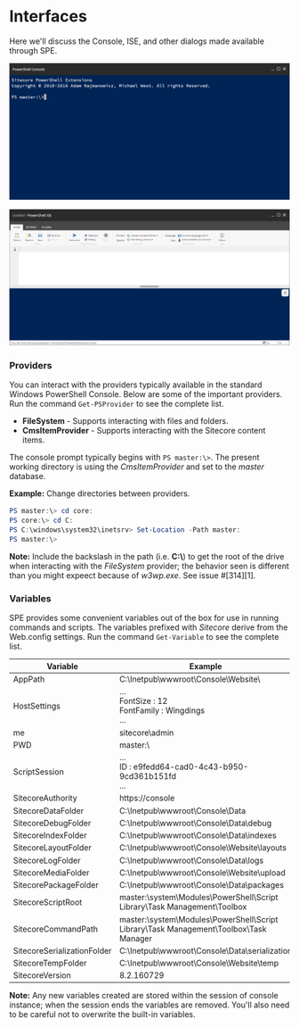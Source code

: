 # Interfaces

Here we'll discuss the Console, ISE, and other dialogs made available through SPE.

[![The Sitecore PowerShell Console is a command line interface that many power users find great for quickly running commands.](images/screenshots/cli-empty.png)](https://youtu.be/1TLYyzTw01w "Click for a quick demo")

[![The Sitecore PowerShell ISE is a scripting interface for running commands and authoring scripts.](images/screenshots/ise-empty.png)](http://youtu.be/RCDprfRsbSU "Click for a quick demo")

### Providers
You can interact with the providers typically available in the standard Windows PowerShell Console. Below are some of the important providers. Run the command ` Get-PSProvider ` to see the complete list.
 * **FileSystem** - Supports interacting with files and folders.
 * **CmsItemProvider** - Supports interacting with the Sitecore content items.

The console prompt typically begins with ` PS master:\> `. The present working directory is using the *CmsItemProvider* and set to the *master* database. 
 
 **Example:** Change directories between providers.
 ```powershell
 PS master:\> cd core:
 PS core:\> cd C:
 PS C:\windows\system32\inetsrv> Set-Location -Path master:
 PS master:\>
 ```
 **Note:** Include the backslash in the path (i.e. **C:\\**) to get the root of the drive when interacting with the *FileSystem* provider; the behavior seen is different than you might expeect because of *w3wp.exe*. See issue #[314][1].

### Variables
SPE provides some convenient variables out of the box for use in running commands and scripts. The variables prefixed with *Sitecore* derive from the Web.config settings. Run the command ` Get-Variable ` to see the complete list.

| **Variable** | **Example** |
| -------- | ----------- |
| AppPath  | C:\Inetpub\wwwroot\Console\Website\ |
| HostSettings | ... <br/> FontSize : 12 <br/> FontFamily : Wingdings <br/> ... |
| me        | sitecore\admin    |
| PWD       | master:\     |
| ScriptSession | ... <br/> ID : e9fedd64-cad0-4c43-b950-9cd361b151fd <br/> ... |
| SitecoreAuthority | https://console |
| SitecoreDataFolder    | C:\Inetpub\wwwroot\Console\Data    |
| SitecoreDebugFolder   | C:\Inetpub\wwwroot\Console\Data\debug  |
| SitecoreIndexFolder   | C:\Inetpub\wwwroot\Console\Data\indexes  |
| SitecoreLayoutFolder  | C:\Inetpub\wwwroot\Console\Website\layouts  |
| SitecoreLogFolder     | C:\Inetpub\wwwroot\Console\Data\logs  |
| SitecoreMediaFolder   | C:\Inetpub\wwwroot\Console\Website\upload  |
| SitecorePackageFolder | C:\Inetpub\wwwroot\Console\Data\packages  |
| SitecoreScriptRoot | master:\system\Modules\PowerShell\Script Library\Task Management\Toolbox |
| SitecoreCommandPath | master:\system\Modules\PowerShell\Script Library\Task Management\Toolbox\Task Manager |
| SitecoreSerializationFolder   | C:\Inetpub\wwwroot\Console\Data\serialization  |
| SitecoreTempFolder    | C:\Inetpub\wwwroot\Console\Website\temp  |
| SitecoreVersion | 8.2.160729 |

 **Note:** Any new variables created are stored within the session of console instance; when the session ends the variables are removed. You'll also need to be careful not to overwrite the built-in variables.
